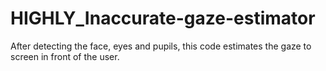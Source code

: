 # HIGHLY_Inaccurate-gaze-estimator
After detecting the face, eyes and pupils, this code estimates the gaze to screen in front of the user. 
